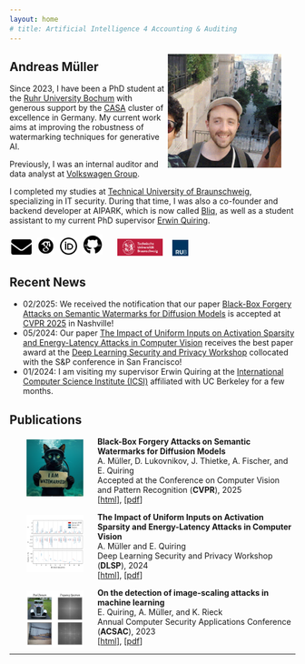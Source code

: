 ```yaml
---
layout: home
# title: Artificial Intelligence 4 Accounting & Auditing
---
```


<img src="images/and.png" height="200" style="float:right; margin:5px 25px 5px 5px">

## **Andreas** Müller

Since 2023, I have been a PhD student at the [Ruhr University Bochum]("https://www.ruhr-uni-bochum.de") with generous support by the <a href="https://casa.rub.de/en/about" target="_blank">CASA</a> cluster of excellence in Germany. My current work aims at improving the robustness of watermarking techniques for generative AI.

Previously, I was an internal auditor and data analyst at [Volkswagen Group]("https://www.volkswagen-group.com/").

I completed my studies at [Technical University of Braunschweig]("https://www.tu-braunschweig.de/"), specializing in IT security. During that time, I was also a co-founder and backend developer at AIPARK, which is now called [Bliq]("https://www.bliq.app/"), as well as a student assistant to my current PhD supervisor [Erwin Quiring]("https://scholar.google.de/citations?user=yR0cDFoAAAAJ&hl=de").


<div style="margin-bottom: 15px;">
  <a href="mailto:andreas.mueller-t1x@ruhr-uni-bochum.de" target="_blank" title="Mail">
    <img src="images/mail.png" height="27" style="margin:3px"></a>
  <a href="https://scholar.google.com/citations?hl=de&user=DtFxQ_IAAAAJ" target="_blank" title="Google Scholar">
    <img src="images/scholar.svg" height="30" style="margin:3px"></a>
  <a href="https://orcid.org/0009-0003-1199-4477" target="_blank" title="ORCID">
    <img src="images/orcid.png" height="30" style="margin:3px"></a>
  <a href="https://github.com/and-mill" target="_blank" title="GitHub">
    <img src="images/github.svg" height="35" style="margin:3px"></a>
  &emsp;
  <a href="https://www.tu-braunschweig.de/" target="_blank" title="TU Braunschweig">
    <img src="images/unibs.png" height="30" style="margin:1px"></a>
  &ensp;
  <a href="https://www.ruhr-uni-bochum.de" target="_blank" title="RUB">
    <img src="images/unirub.png" height="30" style="margin:0px"></a>
  <!--- &ensp;
  <a href="https://www.icsi.berkeley.edu/" target="_blank" title="ICSI">
    <img src="images/icsi.png" height="30" style="margin:1px"></a> !--->
</div>

## Recent News

<div style="margin-top: 15px;">
    <ul>
        <li>02/2025: We received the notification that our paper <a href="https://arxiv.org/abs/2412.03283" target="_blank">Black-Box Forgery Attacks on Semantic Watermarks for Diffusion Models</a> is accepted at <a href="https://cvpr.thecvf.com/" target="_blank">CVPR 2025</a> in Nashville!</li>
        <li>05/2024: Our paper <a href="https://arxiv.org/abs/2403.18587" target="_blank">The Impact of Uniform Inputs on Activation Sparsity and Energy-Latency Attacks in Computer Vision</a> receives the best paper award at the <a href="https://dlsp2024.ieee-security.org/" target="_blank">Deep Learning Security and Privacy Workshop</a> collocated with the S&P conference in San Francisco!</li>
        <li>01/2024: I am visiting my supervisor Erwin Quiring at the <a href="https://www.icsi.berkeley.edu/" target="_blank">International Computer Science Institute (ICSI)</a> affiliated with UC Berkeley for a few months.</li>
    </ul>
</div>

## Publications

<img src="images/forgery_2025.png" height="100" style="float:left; margin:5px 25px 0px 30px">

**Black-Box Forgery Attacks on Semantic Watermarks for Diffusion Models**<br/>
A. Müller, D. Lukovnikov, J. Thietke, A. Fischer, and E. Quiring<br/>
Accepted at the Conference on Computer Vision and Pattern Recognition (**CVPR**), 2025<br/>
[[html](https://arxiv.org/abs/2412.03283)], [[pdf](https://arxiv.org/pdf/2412.03283)]
<br/>

<img src="images/energy_2024.png" height="100" style="float:left; margin:5px 25px 0px 30px">

**The Impact of Uniform Inputs on Activation Sparsity and Energy-Latency Attacks in Computer Vision**<br/>
A. Müller and E. Quiring<br/>
Deep Learning Security and Privacy Workshop (**DLSP**), 2024<br/>
[[html](https://arxiv.org/abs/2403.18587)], [[pdf](https://arxiv.org/pdf/2403.18587)]
<br/>

<img src="images/scaling_2023.png" height="100" style="float:left; margin:5px 25px 0px 30px">

**On the detection of image-scaling attacks in machine learning**<br/>
E. Quiring, A. Müller, and K. Rieck<br/>
Annual Computer Security Applications Conference (**ACSAC**), 2023<br/>
[[html](https://arxiv.org/abs/2310.15085)], [[pdf](https://dl.acm.org/doi/pdf/10.1145/3627106.3627134)]
<br/>

---
